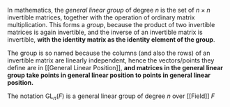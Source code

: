 In mathematics, the *general linear group* of degree $n$ is the set of $n×n$ invertible matrices, together with the operation of ordinary matrix multiplication. This forms a *group*, because the product of two invertible matrices is again invertible, and the inverse of an invertible matrix is invertible, **with the identity matrix as the identity element of the group**. 

The group is so named because the columns (and also the rows) of an invertible matrix are linearly independent, hence the vectors/points they define are in [[General Linear Position]], **and matrices in the general linear group take points in general linear position to points in general linear position.**

The notation $\mathrm{GL}_n(F)$ is a general linear group  of degree $n$ over [[Field]] $F$



